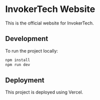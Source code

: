 # InvokerTech Website

This is the official website for InvokerTech.

## Development

To run the project locally:

```bash
npm install
npm run dev
```

## Deployment

This project is deployed using Vercel.